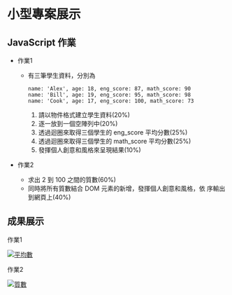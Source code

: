 # 小型專案展示

## JavaScript 作業


- 作業1
    - 有三筆學生資料，分別為
        ```
        name: 'Alex', age: 18, eng_score: 87, math_score: 90
        name: 'Bill', age: 19, eng_score: 95, math_score: 98
        name: 'Cook', age: 17, eng_score: 100, math_score: 73
        ```

        1. 請以物件格式建立學生資料(20%)
        2. 逐一放到一個空陣列中(20%)
        3. 透過迴圈來取得三個學生的 eng_score 平均分數(25%)
        4. 透過迴圈來取得三個學生的 math_score 平均分數(25%) 
        5. 發揮個人創意和風格來呈現結果(10%)


- 作業2

    - 求出 2 到 100 之間的質數(60%)
    - 同時將所有質數結合 DOM 元素的新增，發揮個人創意和風格，依 序輸出到網頁上(40%)

## 成果展示

作業1

[ ![平均數](https://i.imgur.com/W0kTDlW.png) ](https://i.imgur.com/W0kTDlW.png)

作業2

[ ![質數](https://i.imgur.com/L0jcnKx.png) ](https://i.imgur.com/L0jcnKx.png)